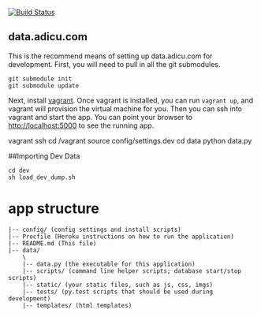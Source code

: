 
[![Build Status](https://travis-ci.org/adi/data.adicu.com.png?branch=travis)](https://travis-ci.org/adi/data.adicu.com)

data.adicu.com
---

This is the recommend means of setting up data.adicu.com for development.
First, you will need to pull in all the git submodules.

    git submodule init
    git submodule update

Next, install [vagrant](http://www.vagrantup.com/).
Once vagrant is installed, you can run `vagrant up`, and vagrant will provision the virtual machine for you.
Then you can ssh into vagrant and start the app.
You can point your browser to [http://localhost:5000](http://localhost:5000) to see the running app.

  vagrant ssh
  cd /vagrant
  source config/settings.dev
  cd data
  python data.py


##Importing Dev Data

    cd dev
    sh load_dev_dump.sh

# app structure

    |-- config/ (config settings and install scripts)
    |-- Procfile (Heroku instructions on how to run the application)
    |-- README.md (This file)
    |-- data/
        \
        |-- data.py (the executable for this application)
        |-- scripts/ (command line helper scripts; database start/stop scripts)
        |-- static/ (your static files, such as js, css, imgs)
        |-- tests/ (py.test scripts that should be used during development)
        |-- templates/ (html templates)


